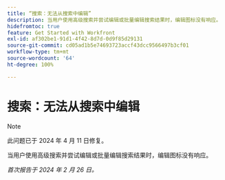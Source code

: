 ```yaml
---
title: “搜索：无法从搜索中编辑”
description: 当用户使用高级搜索并尝试编辑或批量编辑搜索结果时，编辑图标没有响应。
hidefromtoc: true
feature: Get Started with Workfront
exl-id: af302be1-91d1-4f42-8d7d-0d9f85d29131
source-git-commit: cd05ad1b5e74693723accf43dcc9566497b3cf01
workflow-type: tm+mt
source-wordcount: '64'
ht-degree: 100%

---
```


# 搜索：无法从搜索中编辑

>[!NOTE]
>
>此问题已于 2024 年 4 月 11 日修复。

当用户使用高级搜索并尝试编辑或批量编辑搜索结果时，编辑图标没有响应。

_首次报告于 2024 年 2 月 26 日。_
